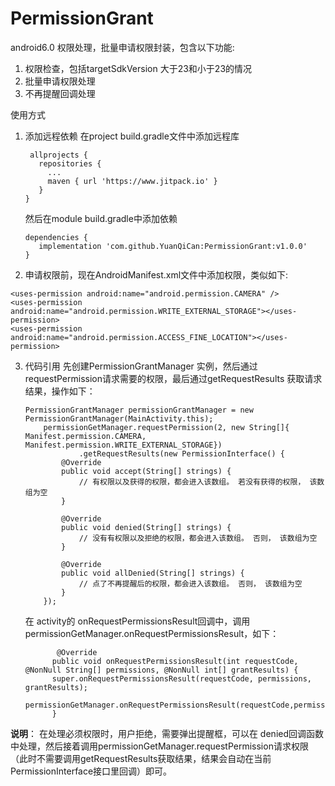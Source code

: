 # PermissionGrant
android6.0 权限处理，批量申请权限封装，包含以下功能:
1. 权限检查，包括targetSdkVersion 大于23和小于23的情况
2. 批量申请权限处理
3. 不再提醒回调处理

使用方式
  1. 添加远程依赖
     在project build.gradle文件中添加远程库
     ```
      allprojects {
        repositories {
          ...
          maven { url 'https://www.jitpack.io' }
        }
     }
     ```
     然后在module build.gradle中添加依赖
     ```
     dependencies {
     	implementation 'com.github.YuanQiCan:PermissionGrant:v1.0.0'
     }
     ```
  2. 申请权限前，现在AndroidManifest.xml文件中添加权限，类似如下:
  ```
  <uses-permission android:name="android.permission.CAMERA" />
  <uses-permission android:name="android.permission.WRITE_EXTERNAL_STORAGE"></uses-permission>
  <uses-permission android:name="android.permission.ACCESS_FINE_LOCATION"></uses-permission>
  ```
3. 代码引用
先创建PermissionGrantManager 实例，然后通过requestPermission请求需要的权限，最后通过getRequestResults 获取请求结果，操作如下：
    ```
    PermissionGrantManager permissionGrantManager = new PermissionGrantManager(MainActivity.this);
        permissionGetManager.requestPermission(2, new String[]{ Manifest.permission.CAMERA, Manifest.permission.WRITE_EXTERNAL_STORAGE})
                .getRequestResults(new PermissionInterface() {
            @Override
            public void accept(String[] strings) {
                // 有权限以及获得的权限，都会进入该数组。 若没有获得的权限， 该数组为空
            }

            @Override
            public void denied(String[] strings) {
                // 没有有权限以及拒绝的权限，都会进入该数组。 否则， 该数组为空
            }

            @Override
            public void allDenied(String[] strings) {
                // 点了不再提醒后的权限，都会进入该数组。 否则， 该数组为空
            }
        });
	```
	在 activity的 onRequestPermissionsResult回调中，调用permissionGetManager.onRequestPermissionsResult，如下：
	```
	       @Override
	      public void onRequestPermissionsResult(int requestCode, @NonNull String[] permissions, @NonNull int[] grantResults) {
		  super.onRequestPermissionsResult(requestCode, permissions, grantResults);
		  permissionGetManager.onRequestPermissionsResult(requestCode,permissions,grantResults);
		  }
	```
**说明**：
    在处理必须权限时，用户拒绝，需要弹出提醒框，可以在 denied回调函数中处理，然后接着调用permissionGetManager.requestPermission请求权限（此时不需要调用getRequestResults获取结果，结果会自动在当前PermissionInterface接口里回调）即可。
    
     
